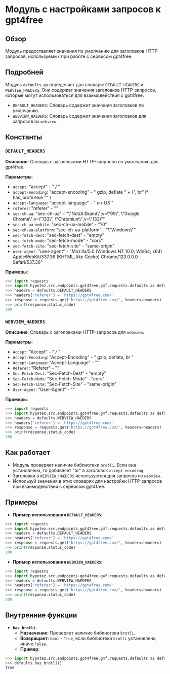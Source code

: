 # Модуль с настройками запросов к gpt4free

## Обзор

Модуль предоставляет значения по умолчанию для заголовков HTTP-запросов, используемых при работе с сервисом gpt4free. 

## Подробней

Модуль `defaults.py` определяет два словаря: `DEFAULT_HEADERS` и `WEBVIEW_HAEDERS`. Они содержат значения заголовков HTTP-запросов, которые могут использоваться для взаимодействия с gpt4free. 

- `DEFAULT_HEADERS`: Словарь содержит значения заголовков по умолчанию.
- `WEBVIEW_HAEDERS`: Словарь содержит значения заголовков для запросов из `webview`. 

## Константы

### `DEFAULT_HEADERS`

**Описание**: Словарь с заголовками HTTP-запросов по умолчанию для gpt4free. 

**Параметры**:

- `accept`:  "accept" - " */* " 
- `accept-encoding`:  "accept-encoding" - " gzip, deflate " + (", br" if has_brotli else "" ) 
- `accept-language`:  "accept-language" - " en-US " 
- `referer`:  "referer" - "" 
- `sec-ch-ua`:  "sec-ch-ua" - "\\"Not(A:Brand\\";v=\\"99\\", \\"Google Chrome\\";v=\\"133\\", \\"Chromium\\";v=\\"133\\"" 
- `sec-ch-ua-mobile`:  "sec-ch-ua-mobile" - "?0" 
- `sec-ch-ua-platform`:  "sec-ch-ua-platform" - "\\"Windows\\"" 
- `sec-fetch-dest`:  "sec-fetch-dest" - "empty" 
- `sec-fetch-mode`:  "sec-fetch-mode" - "cors" 
- `sec-fetch-site`:  "sec-fetch-site" - "same-origin" 
- `user-agent`:  "user-agent" - "Mozilla/5.0 (Windows NT 10.0; Win64; x64) AppleWebKit/537.36 (KHTML, like Gecko) Chrome/123.0.0.0 Safari/537.36" 

**Примеры**:

```python
>>> import requests
>>> import hypotez.src.endpoints.gpt4free.g4f.requests.defaults as defaults
>>> headers = defaults.DEFAULT_HEADERS
>>> headers['referer'] = 'https://gpt4free.com/'
>>> response = requests.get('https://gpt4free.com/', headers=headers)
>>> print(response.status_code)
200
```
### `WEBVIEW_HAEDERS`

**Описание**: Словарь с заголовками HTTP-запросов для `webview`. 

**Параметры**:

- `Accept`:  "Accept" - " */* " 
- `Accept-Encoding`:  "Accept-Encoding" - " gzip, deflate, br " 
- `Accept-Language`:  "Accept-Language" - "" 
- `Referer`:  "Referer" - "" 
- `Sec-Fetch-Dest`:  "Sec-Fetch-Dest" - "empty" 
- `Sec-Fetch-Mode`:  "Sec-Fetch-Mode" - "cors" 
- `Sec-Fetch-Site`:  "Sec-Fetch-Site" - "same-origin" 
- `User-Agent`:  "User-Agent" - "" 

**Примеры**:

```python
>>> import requests
>>> import hypotez.src.endpoints.gpt4free.g4f.requests.defaults as defaults
>>> headers = defaults.WEBVIEW_HAEDERS
>>> headers['referer'] = 'https://gpt4free.com/'
>>> response = requests.get('https://gpt4free.com/', headers=headers)
>>> print(response.status_code)
200
```

## Как работает

- Модуль проверяет наличие библиотеки `brotli`. Если она установлена, то добавляет "br" в заголовок `accept-encoding`.
- Заголовки в `WEBVIEW_HAEDERS` используются для запросов из `webview`.
- Используй значения в этих словарях для настройки HTTP-запросов при взаимодействии с сервисом gpt4free. 

## Примеры

- **Пример использования `DEFAULT_HEADERS`**:

```python
>>> import requests
>>> import hypotez.src.endpoints.gpt4free.g4f.requests.defaults as defaults
>>> headers = defaults.DEFAULT_HEADERS
>>> headers['referer'] = 'https://gpt4free.com/'
>>> response = requests.get('https://gpt4free.com/', headers=headers)
>>> print(response.status_code)
200
```

- **Пример использования `WEBVIEW_HAEDERS`**:

```python
>>> import requests
>>> import hypotez.src.endpoints.gpt4free.g4f.requests.defaults as defaults
>>> headers = defaults.WEBVIEW_HAEDERS
>>> headers['referer'] = 'https://gpt4free.com/'
>>> response = requests.get('https://gpt4free.com/', headers=headers)
>>> print(response.status_code)
200
```

## Внутренние функции

- **`has_brotli`**: 
    - **Назначение**: Проверяет наличие библиотеки `brotli`.
    - **Возвращает**: `bool` - `True`, если библиотека `brotli` установлена, иначе `False`.
    - **Пример**:

```python
>>> import hypotez.src.endpoints.gpt4free.g4f.requests.defaults as defaults
>>> defaults.has_brotli()
True